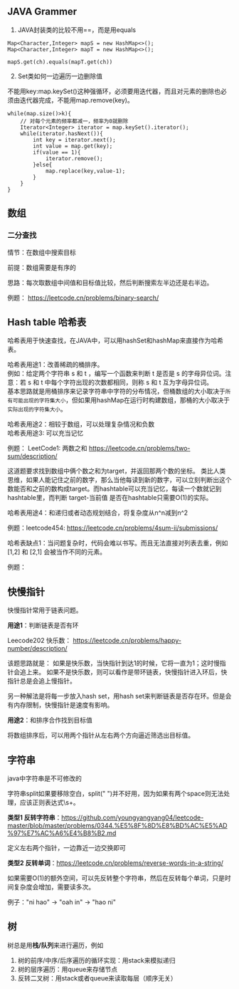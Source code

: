 ## JAVA Grammer

1. JAVA封装类的比较不用==，而是用equals

```
Map<Character,Integer> mapS = new HashMap<>();
Map<Character,Integer> mapT = new HashMap<>();

mapS.get(ch).equals(mapT.get(ch))
```

2. Set类如何一边遍历一边删除值

不能用key:map.keySet()这种强循环，必须要用迭代器，而且对元素的删除也必须由迭代器完成，不能用map.remove(key)。

```
while(map.size()>k){
    // 对每个元素的频率都减一，频率为0就删除
    Iterator<Integer> iterator = map.keySet().iterator();
    while(iterator.hasNext()){
        int key = iterator.next();
        int value = map.get(key);
        if(value == 1){
            iterator.remove();
        }else{
            map.replace(key,value-1);
        }
    }
}
```

## 数组

### 二分查找

情节：在数组中搜索目标

前提：数组需要是有序的

思路：每次取数组中间值和目标值比较，然后判断搜索左半边还是右半边。

例题： https://leetcode.cn/problems/binary-search/


## Hash table 哈希表

哈希表用于快速查找，在JAVA中，可以用hashSet和hashMap来直接作为哈希表。

哈希表用途1：改善稀疏的桶排序。 </br>
例如：给定两个字符串 s 和 t ，编写一个函数来判断 t 是否是 s 的字母异位词。注意：若 s 和 t 中每个字符出现的次数都相同，则称 s 和 t 互为字母异位词。</br>
基本思路就是用桶排序来记录字符串中字符的分布情况，但桶数组的大小取决于`所有可能出现的字符集大小`，但如果用hashMap在运行时构建数组，那桶的大小取决于`实际出现的字符集大小`。

哈希表用途2：相较于数组，可以处理复杂情况和负数<br>
哈希表用途3: 可以充当记忆

例题： LeetCode1: 两数之和 https://leetcode.cn/problems/two-sum/description/

这道题要求找到数组中俩个数之和为target，并返回那两个数的坐标。 类比人类思维，如果人能记住之前的数字，那么当他每读到新的数字，可以立刻判断出这个数能否和之前的数构成target。而hashtable可以充当记忆，每读一个数就记到hashtable里，而判断 target-当前值 是否在hashtable只需要O(1)的实际。

哈希表用途4：和递归或者动态规划结合，将复杂度从n^n减到n^2

例题：leetcode454: https://leetcode.cn/problems/4sum-ii/submissions/

哈希表缺点1：当问题复杂时，代码会难以书写。而且无法直接对列表去重，例如 [1,2] 和 [2,1] 会被当作不同的元素。

例题：

## 快慢指针
快慢指针常用于链表问题。

**用途1**：判断链表是否有环

Leecode202 快乐数： https://leetcode.cn/problems/happy-number/description/

该题思路就是： 如果是快乐数，当快指针到达1的时候，它将一直为1；这时慢指针会追上来。 如果不是快乐数，则可以看作是带环链表，快慢指针进入环后，快指针总是会追上慢指针。

另一种解法是将每一步放入hash set，用hash set来判断链表是否存在环。但是会有内存限制，快慢指针是速度有影响。

**用途2**：和排序合作找到目标值

将数组排序后，可以用两个指针从左右两个方向逼近筛选出目标值。


## 字符串

java中字符串是不可修改的

字符串split如果要移除空白，split(" ")并不好用，因为如果有两个space则无法处理，应该正则表达式\s+。

**类型1 反转字符串**：https://github.com/youngyangyang04/leetcode-master/blob/master/problems/0344.%E5%8F%8D%E8%BD%AC%E5%AD%97%E7%AC%A6%E4%B8%B2.md

定义左右两个指针，一边靠近一边交换即可

**类型2 反转单词**：https://leetcode.cn/problems/reverse-words-in-a-string/

如果需要O(1)的额外空间，可以先反转整个字符串，然后在反转每个单词，只是时间复杂度会增加，需要读多次。

例子："ni hao" -> "oah in" -> "hao ni"

## 树

树总是用**栈/队列**来进行遍历，例如

1. 树的前序/中序/后序遍历的循环实现：用stack来模拟递归
2. 树的层序遍历：用queue来存储节点
3. 反转二叉树：用stack或者queue来读取每层（顺序无关）